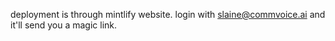 deployment is through mintlify website. login with slaine@commvoice.ai and it'll send you a magic link.